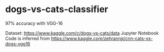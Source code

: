 # dogs-vs-cats-classifier
97% accuracy with VGG-16

Dataset: https://www.kaggle.com/c/dogs-vs-cats/data
Jupyter Notebook Code is inferred from https://www.kaggle.com/zehranrgi/cnn-cats-vs-dogs-vgg16
